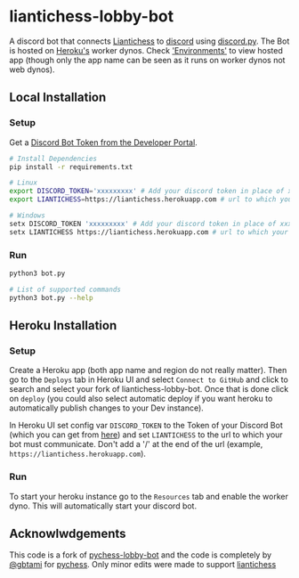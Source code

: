 # liantichess-lobby-bot

A discord bot that connects [Liantichess](https://liantichess.herokuapp.com) to [discord](https://discord.gg/5qvjPQstKS) using [discord.py](https://github.com/Rapptz/discord.py). The Bot is hosted on [Heroku's](https://heroku.com/) worker dynos. Check ['Environments'](https://github.com/TheYobots/liantichess-lobby-bot/deployments) to view hosted app (though only the app name can be seen as it runs on worker dynos not web dynos).

## Local Installation
### Setup

Get a [Discord Bot Token from the Developer Portal](https://discord.com/developers/applications).

```bash
# Install Dependencies
pip install -r requirements.txt

# Linux
export DISCORD_TOKEN='xxxxxxxxx' # Add your discord token in place of xxxxxxxxx. The quotes must be kept.
export LIANTICHESS=https://liantichess.herokuapp.com # url to which your bot must communicate. Don't add a '/' at the end of the url.

# Windows
setx DISCORD_TOKEN 'xxxxxxxxx' # Add your discord token in place of xxxxxxxxx. The quotes must be kept.
setx LIANTICHESS https://liantichess.herokuapp.com # url to which your bot must communicate. Don't add a '/' at the end of the url.
```

### Run
```bash
python3 bot.py

# List of supported commands
python3 bot.py --help
```

## Heroku Installation
### Setup
Create a Heroku app (both app name and region do not really matter). Then go to the `Deploys` tab in Heroku UI and select `Connect to GitHub` and click to search and select your fork of liantichess-lobby-bot. Once that is done click on `deploy` (you could also select automatic deploy if you want heroku to automatically publish changes to your Dev instance).

In Heroku UI set config var `DISCORD_TOKEN` to the Token of your Discord Bot (which you can get from [here](https://discord.com/developers/applications)) and set `LIANTICHESS` to the url to which your bot must communicate. Don't add a '/' at the end of the url (example, `https://liantichess.herokuapp.com`).

### Run
To start your heroku instance go to the `Resources` tab and enable the worker dyno. This will automatically start your discord bot.

## Acknowlwdgements
This code is a fork of [pychess-lobby-bot](https://github.com/gbtami/pychess-lobby-bot) and the code is completely by [@gbtami](https://github.com/gbtami) for [pychess](https://www.pychess.org/). Only minor edits were made to support [liantichess](https://liantichess.herokuapp.com)